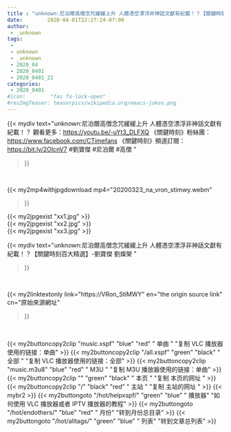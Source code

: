 ```yaml
---
title : "unknown:尼泊爾高僧念咒緩緩上升 人體憑空漂浮非神話文獻有紀載！？【關鍵時刻百大精選】-劉寶傑 劉燦榮 "
date:        2020-04-01T22:27:24-07:00
author:
 - _unknown
tags:
 - 
 - unknown
 - _unknown
 - 2020_04
 - 2020_0401
 - 2020_0401_22
categories:
 - 2020_0401
#icon:        "fas fa-lock-open"
#resImgTeaser: teaserpics/wikipedia.org/emacs-jokes.png
---
```







{{< mydiv text="unknown:尼泊爾高僧念咒緩緩上升 人體憑空漂浮非神話文獻有紀載！？ 觀看更多：https://youtu.be/-uYt3_DLFXQ  《關鍵時刻》粉絲團：https://www.facebook.com/CTimefans 《關鍵時刻》頻道訂閱：https://bit.ly/2OlcnV7  #劉寶傑 #尼泊爾 #高僧 "
>}}
<br>


{{< my2mp4withjpgdownload mp4="20200323_na_vron_stimwy.webm"
>}}

{{< my2jpgexist "xx1.jpg" >}}<br>
{{< my2jpgexist "xx2.jpg" >}}<br>
{{< my2jpgexist "xx3.jpg" >}}<br>



{{< mydiv text="unknown:尼泊爾高僧念咒緩緩上升 人體憑空漂浮非神話文獻有紀載！？【關鍵時刻百大精選】-劉寶傑 劉燦榮 "
>}}
<br>

{{< my2linktextonly link="https://VRon_StiMWY"
en="the origin source link" cn="原始來源網址"
>}}


<br>


{{< my2buttoncopy2clip "music.xspf"        "blue"   "red"    " 单曲 "  "复制 VLC 播放器使用的链接：单曲" >}} {{< my2buttoncopy2clip "/all.xspf"         "green"  "black"  " 全部 "  "复制 VLC 播放器使用的链接：全部" >}} {{< my2buttoncopy2clip "music.m3u8"        "blue"   "red"    " M3U  "    "复制 M3U 播放器使用的链接：单曲" >}} {{< my2buttoncopy2clip ""                  "green"  "black"  " 本页 "    "复制 本页的网址 " >}} {{< my2buttoncopy2clip "/"                 "black"  "red"    " 主站 "    "复制 主站的网址 " >}} {{< mybr2 >}} {{< my2buttongoto      "/hot/helpxspf/"    "green"  "blue"   " 播放器" "如何使用 VLC 播放器或者 IPTV 播放器的教程" >}} {{< my2buttongoto      "/hot/endothers/"   "blue"   "red"    " 月份"   "转到月份总目录" >}} {{< my2buttongoto      "/hot/alltags/"     "green"  "blue"   " 列表"   "转到文章总列表" >}} 
